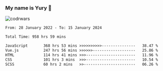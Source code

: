 ### My name is Yury 👋 
![codrwars](https://www.codewars.com/users/litury/badges/micro) 


<!--START_SECTION:waka-->

```txt
From: 28 January 2022 - To: 15 January 2024

Total Time: 958 hrs 59 mins

JavaScript       368 hrs 53 mins >>>>>>>>>>---------------   38.47 %
Vue.js           247 hrs 56 mins >>>>>>-------------------   25.86 %
HTML             114 hrs 41 mins >>>----------------------   11.96 %
CSS              101 hrs 3 mins  >>>----------------------   10.54 %
SCSS             60 hrs 2 mins   >>-----------------------   06.26 %
```

<!--END_SECTION:waka-->

